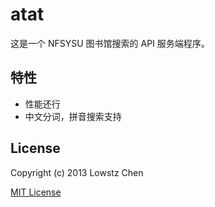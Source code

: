 atat
===================
这是一个 NFSYSU 图书馆搜索的 API 服务端程序。

特性
-------------------
* 性能还行
* 中文分词，拼音搜索支持


License
-------------------
Copyright (c) 2013 Lowstz Chen

[MIT License](https://github.com/lowstz/atat/blob/master/LICENSE)
